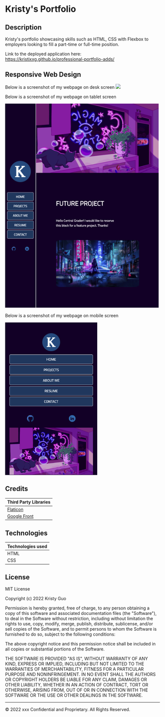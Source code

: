 # Kristy's Portfolio

## Description 
Kristy's portfolio showcasing skills such as HTML, CSS with Flexbox to employers looking to fill a part-time or full-time position.

Link to the deployed application here: https://kristixxg.github.io/professional-portfolio-adds/


## Responsive Web Design

Below is a screenshot of my webpage on desk screen
<img src="./assets/images/Untitled_%20May%2018%2C%202022%201_09%20AM.gif" width=900px>

Below is a screenshot of my webpage on tablet screen

<img src="./assets/images/Screen%20Shot%202022-05-18%20at%201.14.24%20AM.png" width=500px>

Below is a screenshot of my webpage on mobile screen

<img src="./assets/images/Screen%20Shot%202022-05-18%20at%201.13.59%20AM.png" width=300px>


## Credits

| Third Party Libraries|
| ------------- |
| [Flaticon](https://flaticon.com/) | 
| [Google Front](https://fonts.googleapis.com)

## Technologies

| Technologies used|
| ------------- |
| HTML| 
| CSS |



## License

MIT License

Copyright (c) 2022 Kristy Guo

Permission is hereby granted, free of charge, to any person obtaining a copy
of this software and associated documentation files (the "Software"), to deal
in the Software without restriction, including without limitation the rights
to use, copy, modify, merge, publish, distribute, sublicense, and/or sell
copies of the Software, and to permit persons to whom the Software is
furnished to do so, subject to the following conditions:

The above copyright notice and this permission notice shall be included in all
copies or substantial portions of the Software.

THE SOFTWARE IS PROVIDED "AS IS", WITHOUT WARRANTY OF ANY KIND, EXPRESS OR
IMPLIED, INCLUDING BUT NOT LIMITED TO THE WARRANTIES OF MERCHANTABILITY,
FITNESS FOR A PARTICULAR PURPOSE AND NONINFRINGEMENT. IN NO EVENT SHALL THE
AUTHORS OR COPYRIGHT HOLDERS BE LIABLE FOR ANY CLAIM, DAMAGES OR OTHER
LIABILITY, WHETHER IN AN ACTION OF CONTRACT, TORT OR OTHERWISE, ARISING FROM,
OUT OF OR IN CONNECTION WITH THE SOFTWARE OR THE USE OR OTHER DEALINGS IN THE
SOFTWARE.


---

© 2022 xxx Confidential and Proprietary. All Rights Reserved.
